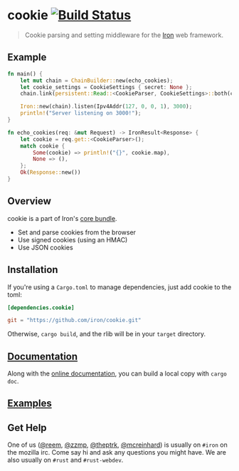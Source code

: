 cookie [![Build Status](https://secure.travis-ci.org/iron/cookie.png?branch=master)](https://travis-ci.org/iron/cookie)
====

> Cookie parsing and setting middleware for the [Iron](https://github.com/iron/iron) web framework.

## Example

```rust
fn main() {
    let mut chain = ChainBuilder::new(echo_cookies);
    let cookie_settings = CookieSettings { secret: None };
    chain.link(persistent::Read::<CookieParser, CookieSettings>::both(cookie_settings));

    Iron::new(chain).listen(Ipv4Addr(127, 0, 0, 1), 3000);
    println!("Server listening on 3000!");
}

fn echo_cookies(req: &mut Request) -> IronResult<Response> {
    let cookie = req.get::<CookieParser>();
    match cookie {
        Some(cookie) => println!("{}", cookie.map),
        None => (),
    };
    Ok(Response::new())
}
```

## Overview

cookie is a part of Iron's [core bundle](https://github.com/iron/core).

- Set and parse cookies from the browser
- Use signed cookies (using an HMAC)
- Use JSON cookies

## Installation

If you're using a `Cargo.toml` to manage dependencies, just add cookie to the toml:

```toml
[dependencies.cookie]

git = "https://github.com/iron/cookie.git"
```

Otherwise, `cargo build`, and the rlib will be in your `target` directory.

## [Documentation](http://docs.ironframework.io/cookie)

Along with the [online documentation](http://docs.ironframework.io/cookie),
you can build a local copy with `cargo doc`.

## [Examples](/examples)

## Get Help

One of us ([@reem](https://github.com/reem/), [@zzmp](https://github.com/zzmp/),
[@theptrk](https://github.com/theptrk/), [@mcreinhard](https://github.com/mcreinhard))
is usually on `#iron` on the mozilla irc. Come say hi and ask any questions you might have.
We are also usually on `#rust` and `#rust-webdev`.
